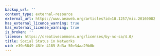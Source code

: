 ```yaml
---
backup_url: ''
content_type: external-resource
external_url: https://www.aeaweb.org/articles?id=10.1257/mic.20160082
has_external_licence_warning: true
has_external_license_warning: true
is_broken: ''
license: https://creativecommons.org/licenses/by-nc-sa/4.0/
title: Social Status in Networks
uid: e39e5849-48fe-4185-8d3a-50e34aa29b0b
---
```

